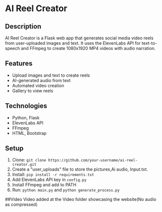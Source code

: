 # AI Reel Creator

## Description
AI Reel Creator is a Flask web app that generates social media video reels from user-uploaded images and text. It uses the ElevenLabs API for text-to-speech and FFmpeg to create 1080x1920 MP4 videos with audio narration.

## Features
- Upload images and text to create reels
- AI-generated audio from text
- Automated video creation
- Gallery to view reels

## Technologies
- Python, Flask
- ElevenLabs API
- FFmpeg
- HTML, Bootstrap

## Setup
1. Clone: `git clone https://github.com/your-username/ai-reel-creator.git`
2. Create a "user_uploads" file to store the pictures,Ai audio, Input.txt.
3. Install: `pip install -r requirements.txt`
4. Add ElevenLabs API key in `config.py`
5. Install FFmpeg and add to PATH
6. Run: `python main.py` and `python generate_process.py`

##Video
Video added at the Video folder showcasing the website(No audio as compressed)
